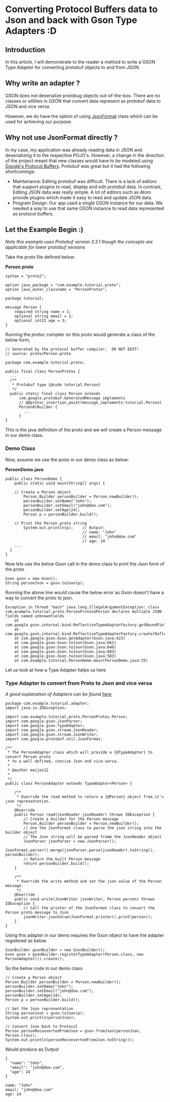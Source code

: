 # Converting Protocol Buffers data to Json and back with Gson Type Adapters :D

## Introduction
In this article, I will demonstrate to the reader a method to write a GSON Type Adapter for converting protobuf objects to and from JSON.

## Why write an adapter ?
GSON does not deserialize protobug objects out-of-the-box. There are no classes or utilities in GSON that convert data represent as protobuf data to JSON and vice versa.

However, we do have the option of using [JsonFormat](https://github.com/google/protobuf/blob/master/java/util/src/main/java/com/google/protobuf/util/JsonFormat.java) class which can be used for achieving our purpose.

## Why not use JsonFormat directly ?
In my case, my application was already reading data in JSON and deserializing it to the respective POJO's. However, a change in the direction of the project meant that new classes would have to be modeled using [Google's Protocol Buffers](https://developers.google.com/protocol-buffers/). Protobuf was great but it had the following shortcomings:
* Maintenance: Editing protobuf was difficult. There is a lack of editors that support plugins to read, display and edit protobuf data. In contrast, Editing JSON data was really simple. A lot of editors such as Atom provide plugins which made it easy to read and update JSON data.
* Program Design: Our app used a single GSON instance for our data. We needed a way to use that same GSON instance to read data represented as protocol buffers.


## Let the Example Begin :)

*Note this example uses Protobuf version 3.3.1 though the concepts are applicable for lower protobuf versions*

Take the proto file defined below:

**Person.proto**
```
syntax = "proto2";

option java_package = "com.example.tutorial.proto";
option java_outer_classname = "PersonProtos";

package tutorial;

message Person {
    required string name = 1;
    optional string email = 2;
    optional int32 age = 3;
}
```

Running the *protoc* compiler on this proto would generate a class of the below form,

```
// Generated by the protocol buffer compiler.  DO NOT EDIT!
// source: proto/Person.proto

package com.example.tutorial.proto;

public final class PersonProtos {
  ...
  /**
   * Protobuf type {@code tutorial.Person}
   */
  public static final class Person extends
      com.google.protobuf.GeneratedMessage implements
      // @@protoc_insertion_point(message_implements:tutorial.Person)
      PersonOrBuilder {
        ...
      }
}
```


This is the java definition of the proto and we will create a Person message in our demo class.

### Demo Class
Now, assume we use the proto in our demo class as below:

**PersonDemo.java**
```
public class PersonDemo {
	public static void main(String[] args) {

    // Create a Person object
		Person.Builder personBuilder = Person.newBuilder();
		personBuilder.setName("John");
		personBuilder.setEmail("john@doe.com");
		personBuilder.setAge(24);
		Person p = personBuilder.build();

    // Print the Person proto string
		System.out.println(p);    // Output:
		                          // name: "John"
			                      // email: "john@doe.com"
			                      // age: 24
    ...
  }
}
```

Now lets use the below Gson call in the demo class to print the Json form of the proto
```
Gson gson = new Gson();
String personJson = gson.toJson(p);
```

Running the above line would cause the below error as Gson doesn't have a way to convert the proto to json.
```
Exception in thread "main" java.lang.IllegalArgumentException: class com.example.tutorial.proto.PersonProtos$Person declares multiple JSON fields named unknownFields
	at com.google.gson.internal.bind.ReflectiveTypeAdapterFactory.getBoundFields(ReflectiveTypeAdapterFactory.java:170)
	at com.google.gson.internal.bind.ReflectiveTypeAdapterFactory.create(ReflectiveTypeAdapterFactory.java:100)
	at com.google.gson.Gson.getAdapter(Gson.java:423)
	at com.google.gson.Gson.toJson(Gson.java:661)
	at com.google.gson.Gson.toJson(Gson.java:648)
	at com.google.gson.Gson.toJson(Gson.java:603)
	at com.google.gson.Gson.toJson(Gson.java:583)
	at com.example.tutorial.PersonDemo.main(PersonDemo.java:35)
```

Let us look at how a Type Adapter helps us here

### Type Adapter to convert from Proto to Json and vice versa

*A good explanation of Adapters can be found [here](http://www.javacreed.com/gson-typeadapter-example/)*

```
package com.example.tutorial.adapter;
import java.io.IOException;

import com.example.tutorial.proto.PersonProtos.Person;
import com.google.gson.JsonParser;
import com.google.gson.TypeAdapter;
import com.google.gson.stream.JsonReader;
import com.google.gson.stream.JsonWriter;
import com.google.protobuf.util.JsonFormat;

/**
 * The PersonAdapter class which will provide a {@TypeAdapter} to convert Person proto
 * to a well defined, concise Json and vice-versa.
 *
 * @author moijes12
 *
 */
public class PersonAdapter extends TypeAdapter<Person> {

	/**
	 * Override the read method to return a {@Person} object from it's json representation.
	 */
	@Override
	public Person read(JsonReader jsonReader) throws IOException {
		// Create a builder for the Person message
		Person.Builder personBuilder = Person.newBuilder();
		// Use the JsonFormat class to parse the json string into the builder object
		// The Json string will be parsed fromm the JsonReader object
		JsonParser jsonParser = new JsonParser();
		JsonFormat.parser().merge(jsonParser.parse(jsonReader).toString(), personBuilder);
		// Return the built Person message
		return personBuilder.build();
	}

	/**
	 * Override the write method and set the json value of the Person message.
	 */
	@Override
	public void write(JsonWriter jsonWriter, Person person) throws IOException {
		// Call the printer of the JsonFormat class to convert the Person proto message to Json
		jsonWriter.jsonValue(JsonFormat.printer().print(person));
	}
}
```

Using this adapter in our demo requires the Gson object to have the adapter registered as below

```
GsonBuilder gsonBuilder = new GsonBuilder();
Gson gson = gsonBuilder.registerTypeAdapter(Person.class, new PersonAdapter()).create();
```    

So the below code in our demo class
```
// Create a Person object
Person.Builder personBuilder = Person.newBuilder();
personBuilder.setName("John");
personBuilder.setEmail("john@doe.com");
personBuilder.setAge(24);
Person p = personBuilder.build();

// Get the Json representation
String personJson = gson.toJson(p);
System.out.println(personJson);

// Convert Json back to Protocol
Person personReconvertedFromJson = gson.fromJson(personJson, Person.class);
System.out.println(personReconvertedFromJson.toString());
```

Would produce as Output
```
{
  "name": "John",
  "email": "john@doe.com",
  "age": 24
}

name: "John"
email: "john@doe.com"
age: 24
```
